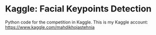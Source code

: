 # Kaggle: Facial Keypoints Detection
Python code for the competition in Kaggle. This is my Kaggle account: https://www.kaggle.com/mahdikhojastehnia

